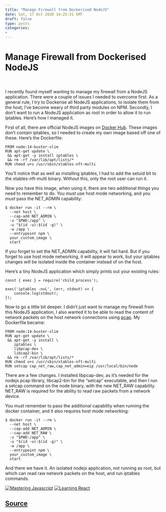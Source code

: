 ```yaml
---
title: "Manage Firewall from Dockerised NodeJS"
date: Sat, 17 Oct 2020 14:25:31 GMT
draft: false
type: posts
categories: 
- 
---
```

# Manage Firewall from Dockerised NodeJS

<br/>

<br/>
I recently found myself wanting to manage my firewall from a NodeJS application. There were a couple of issues I needed to overcome first. As a general rule, I try to Dockerise all NodeJS applications, to isolate them from the host; I’ve become weary of third party modules on NPM. Secondly, I don’t want to run a NodeJS application as root in order to allow it to run iptables. Here’s how I managed it.

First of all, there are official NodeJS images on [Docker Hub](https://hub.docker.com/_/node). These images don’t contain iptables, so I needed to create my own image based off one of these. Here’s the Dockerfile:

```
FROM node:14-buster-slim
RUN apt-get update \
 && apt-get -y install iptables \
 && rm -rf /var/lib/apt/lists/*
RUN chmod u+s /usr/sbin/xtables-nft-multi
```

You’ll notice that as well as installing iptables, I had to add the setuid bit to the xtables-nft-multi binary. Without this, only the root user can run it.

Now you have this image, when using it, there are two additional things you need to remember to do. You _must_ use host mode networking, and you _must_ pass the NET\_ADMIN capability:

```
$ docker run -it --rm \
  --net host \
  --cap-add NET_ADMIN \
  -v "$PWD:/app" \
  -u "$(id -u):$(id -g)" \
  -w /app \
  --entrypoint npm \
  your_custom_image \
  start
```

If you forget to set the NET\_ADMIN capability, it will fail hard. But if you forget to use host mode networking, it will appear to work, but your iptables changes will be isolated inside the container instead of on the host.

Here’s a tiny NodeJS application which simply prints out your existing rules:

```
const { exec } = require('child_process');

exec('iptables -nvL', (err, stdout) => {
    console.log(stdout);
});
```

Now to go a little bit deeper. I didn’t just want to manage my firewall from this NodeJS application, I also wanted it to be able to read the content of network packets on the host network connections using [pcap](https://www.npmjs.com/package/pcap). My Dockerfile became:

```
FROM node:14-buster-slim
RUN apt-get update \
 && apt-get -y install \
    iptables \
    libpcap-dev \
    libcap2-bin \
 && rm -rf /var/lib/apt/lists/*
RUN chmod u+s /usr/sbin/xtables-nft-multi
RUN setcap cap_net_raw,cap_net_admin=eip /usr/local/bin/node
```

There are a few changes. I installed libpcap-dev, as it’s needed for the nodejs pcap library, libcap2-bin for the “setcap” executable, and then I run a setcap command on the node binary, with the new NET\_RAW capability. NET\_RAW is required for the ability to read raw packets from a network device.

You must remember to pass the additional capability when running the docker container, and it also requires host mode networking:

```
$ docker run -it --rm \
  --net host \
  --cap-add NET_ADMIN \
  --cap-add NET_RAW \
  -v "$PWD:/app" \
  -u "$(id -u):$(id -g)" \
  -w /app \
  --entrypoint npm \
  your_custom_image \
  start
```

And there we have it. An isolated nodejs application, not running as root, but which can read raw network packets on the host, and run iptables commands.

[![Mastering Javascript](https://www.grepular.com/images/amazon/mastering_javascript.jpg)](https://www.grepular.com/redir?key=amazon_mastering_javascript "Mastering Javascript") [![Learning React](https://www.grepular.com/images/amazon/learning_react.jpg)](https://www.grepular.com/redir?key=amazon_learning_react "Learning React")

[Source](https://www.grepular.com/Manage_Firewall_from_Dockerised_NodeJS)
<br/>
---

